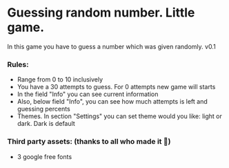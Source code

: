 # Guessing random number. Little game. 
In this game you have to guess a number which was given randomly. v0.1

### Rules:
 - Range from 0 to 10 inclusively
 - You have a 30 attempts to guess. For 0 attempts new game will starts
 - In the field "Info" you can see current information
 - Also, below field "Info", you can see how much attempts is left and guessing percents
 - Themes. In section "Settings" you can set theme would you like: light or dark. Dark is default
### Third party assets: (thanks to all who made it :pray:)
 - 3 google free fonts

